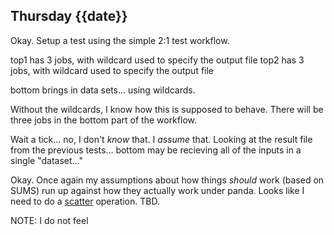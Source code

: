 ## Thursday {{date}}

Okay.  Setup a test using the simple 2:1 test workflow.

top1 has 3 jobs, with wildcard used to specify the output file
top2 has 3 jobs, with wildcard used to specify the output file

bottom brings in data sets... using wildcards.

Without the wildcards, I know how this is supposed to behave.  There will be three jobs in the bottom part of the workflow.

Wait a tick... no, I don't *know* that.  I *assume* that.  Looking at the result file from the previous tests... bottom may be recieving all of the inputs in a single "dataset..."

Okay.  Once again my assumptions about how things *should* work (based on SUMS) run up against how they actually work under panda.  Looks like I need to do a [scatter](https://panda-wms.readthedocs.io/en/latest/client/pchain.html#sub-workflow-and-parallel-execution-with-scatter) operation.  TBD.

NOTE:  I do not feel 

